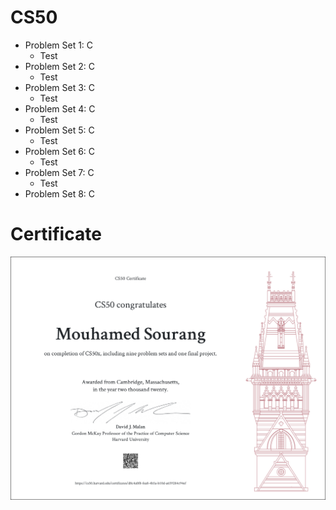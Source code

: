 #  CS50

- Problem Set 1: C</a>
  * Test
- Problem Set 2: C</a>
  * Test 
- Problem Set 3: C</a>
  * Test
- Problem Set 4: C</a>
  * Test
- Problem Set 5: C</a>
  * Test
- Problem Set 6: C</a>
  * Test
- Problem Set 7: C</a>
  * Test
- Problem Set 8: C</a>


#  Certificate 

![certificate](https://github.com/MoSourang/Havard_CS50/blob/master/CS50x.png)
 
